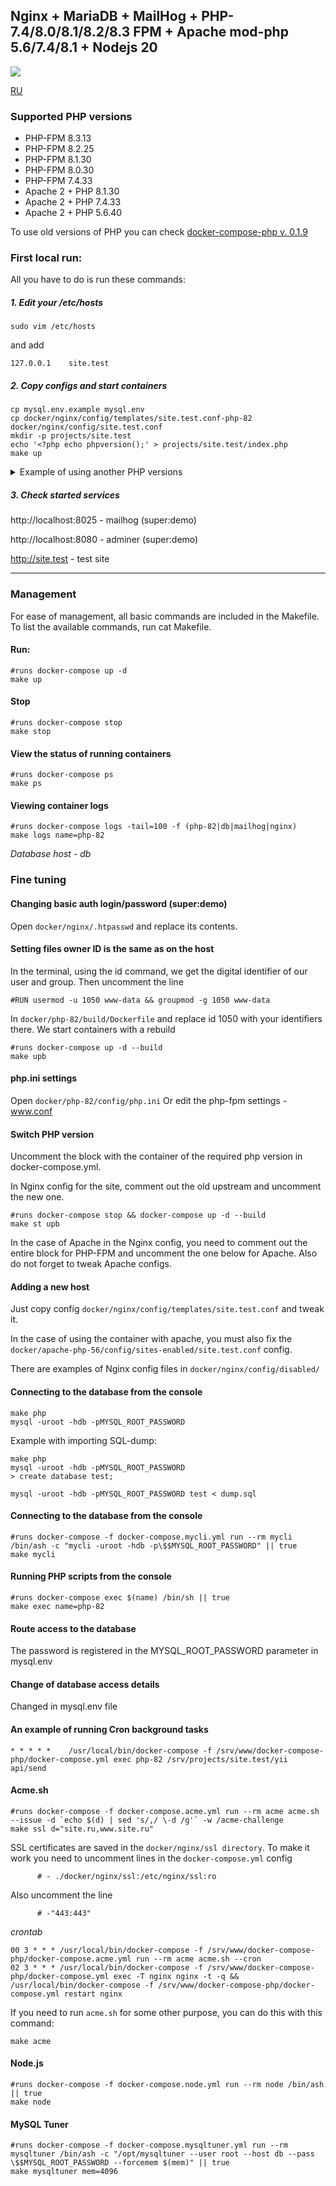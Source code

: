 ## Nginx + MariaDB + MailHog + PHP-7.4/8.0/8.1/8.2/8.3 FPM + Apache mod-php 5.6/7.4/8.1 + Nodejs 20

![](https://github.com/rhamdeew/docker-compose-php/workflows/Docker%20Image%20CI/badge.svg)

[RU](README_ru.md)

### Supported PHP versions

- PHP-FPM 8.3.13
- PHP-FPM 8.2.25
- PHP-FPM 8.1.30
- PHP-FPM 8.0.30
- PHP-FPM 7.4.33
- Apache 2 + PHP 8.1.30
- Apache 2 + PHP 7.4.33
- Apache 2 + PHP 5.6.40

To use old versions of PHP you can check [docker-compose-php v. 0.1.9](https://github.com/rhamdeew/docker-compose-php/tree/v0.1.9)

### First local run:

All you have to do is run these commands:

##### 1. Edit your /etc/hosts

```
sudo vim /etc/hosts
```

and add

```
127.0.0.1    site.test
```

##### 2. Copy configs and start containers

```
cp mysql.env.example mysql.env
cp docker/nginx/config/templates/site.test.conf-php-82 docker/nginx/config/site.test.conf
mkdir -p projects/site.test
echo '<?php echo phpversion();' > projects/site.test/index.php
make up
```

<details>
  <summary>Example of using another PHP versions</summary>


  ```
cp mysql.env.example mysql.env
#edit mysql.env

#you can choose the template with specific php version
cp templates/docker-compose-php-81.yml docker-compose.yml


#and copy specific config for Nginx + PHP-FPM
cp docker/nginx/config/templates/site.test.conf-php-81 docker/nginx/config/site.test.conf

#or copy configs for Nginx + Apache PHP
cp templates/docker-compose-apache-php-74.yml docker-compose.yml
cp docker/nginx/config/templates/site.test.conf-apache-php-74 docker/nginx/config/site.test.conf
cp docker/apache-php-74/config/templates/site.test.conf docker/apache-php-74/config/sites-enabled/site.test.conf


mkdir -p projects/site.test
echo '<?php echo phpversion();' > projects/site.test/index.php

make up
  ```

</details>

##### 3. Check started services

http://localhost:8025 - mailhog (super:demo)

http://localhost:8080 - adminer (super:demo)

http://site.test - test site

------

### Management

For ease of management, all basic commands are included in the Makefile. To list the available commands, run cat Makefile.

#### Run:

```
#runs docker-compose up -d
make up
```


#### Stop

```
#runs docker-compose stop
make stop
```


####  View the status of running containers

```
#runs docker-compose ps
make ps
```


#### Viewing container logs

```
#runs docker-compose logs -tail=100 -f (php-82|db|mailhog|nginx)
make logs name=php-82
```

*Database host - db*

### Fine tuning


#### Changing basic auth login/password (super:demo)

Open `docker/nginx/.htpasswd` and replace its contents.


#### Setting files owner ID is the same as on the host

In the terminal, using the id command, we get the digital identifier of our user and group.
Then uncomment the line

```
#RUN usermod -u 1050 www-data && groupmod -g 1050 www-data
```

In `docker/php-82/build/Dockerfile` and replace id 1050 with your identifiers there.
We start containers with a rebuild

```
#runs docker-compose up -d --build
make upb
```


#### php.ini settings

Open `docker/php-82/config/php.ini`
Or edit the php-fpm settings - www.conf


#### Switch PHP version

Uncomment the block with the container of the required php version in docker-compose.yml.

In Nginx config for the site, comment out the old upstream and uncomment the new one.

```
#runs docker-compose stop && docker-compose up -d --build
make st upb
```

In the case of Apache in the Nginx config, you need to comment out the entire block for PHP-FPM and uncomment the one below for Apache.
Also do not forget to tweak Apache configs.


#### Adding a new host

Just copy config `docker/nginx/config/templates/site.test.conf` and tweak it.

In the case of using the container with apache, you must also fix the `docker/apache-php-56/config/sites-enabled/site.test.conf` config.

There are examples of Nginx config files in `docker/nginx/config/disabled/`

#### Connecting to the database from the console

```
make php
mysql -uroot -hdb -pMYSQL_ROOT_PASSWORD
```

Example with importing SQL-dump:

```
make php
mysql -uroot -hdb -pMYSQL_ROOT_PASSWORD
> create database test;

mysql -uroot -hdb -pMYSQL_ROOT_PASSWORD test < dump.sql
```

#### Connecting to the database from the console

```
#runs docker-compose -f docker-compose.mycli.yml run --rm mycli /bin/ash -c "mycli -uroot -hdb -p\$$MYSQL_ROOT_PASSWORD" || true
make mycli
```

#### Running PHP scripts from the console

```
#runs docker-compose exec $(name) /bin/sh || true
make exec name=php-82
```


#### Route access to the database

The password is registered in the MYSQL_ROOT_PASSWORD parameter in mysql.env


#### Change of database access details

Changed in mysql.env file


#### An example of running Cron background tasks

```
* * * * *    /usr/local/bin/docker-compose -f /srv/www/docker-compose-php/docker-compose.yml exec php-82 /srv/projects/site.test/yii api/send
```

#### Acme.sh

```
#runs docker-compose -f docker-compose.acme.yml run --rm acme acme.sh --issue -d `echo $(d) | sed 's/,/ \-d /g'` -w /acme-challenge
make ssl d="site.ru,www.site.ru"
```

SSL certificates are saved in the `docker/nginx/ssl directory`. To make it work you need to uncomment
lines in the `docker-compose.yml` config

```
      # - ./docker/nginx/ssl:/etc/nginx/ssl:ro
```

Also uncomment the line

```
      # -"443:443"
```

*crontab*

```
00 3 * * * /usr/local/bin/docker-compose -f /srv/www/docker-compose-php/docker-compose.acme.yml run --rm acme acme.sh --cron
02 3 * * * /usr/local/bin/docker-compose -f /srv/www/docker-compose-php/docker-compose.yml exec -T nginx nginx -t -q && /usr/local/bin/docker-compose -f /srv/www/docker-compose-php/docker-compose.yml restart nginx
```

If you need to run `acme.sh` for some other purpose, you can do this with this command:

```
make acme
```

#### Node.js

```
#runs docker-compose -f docker-compose.node.yml run --rm node /bin/ash || true
make node
```

#### MySQL Tuner

```
#runs docker-compose -f docker-compose.mysqltuner.yml run --rm mysqltuner /bin/ash -c "/opt/mysqltuner --user root --host db --pass \$$MYSQL_ROOT_PASSWORD --forcemem $(mem)" || true
make mysqltuner mem=4096
```
